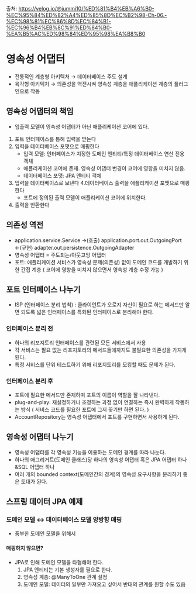 출처: https://velog.io/@jummi10/%ED%81%B4%EB%A6%B0-%EC%95%84%ED%82%A4%ED%85%8D%EC%B2%98-Ch-06.-%EC%98%81%EC%86%8D%EC%84%B1-%EC%96%B4%EB%8C%91%ED%84%B0-%EA%B5%AC%ED%98%84%ED%95%98%EA%B8%B0

# 영속성 어댑터 #
- 전통적인 계층형 아키텍처 → 데이터베이스 주도 설계
- 육각형 아키텍처 → 의존성을 역전시켜 영속성 계층을 애플리케이션 계층의 플러그인으로 작동

## 영속성 어댑터의 책임 ##
- 입출력 모델이 영속성 어댑터가 아닌 애플리케이션 코어에 있다.
1. 포트 인터페이스를 통해 입력을 받는다
2. 입력을 데이터베이스 포맷으로 매핑한다
    - 입력 모델: 인터페이스가 지정한 도메인 엔티티/특정 데이터베이스 연산 전용 객체
    - 애플리케이션 코어에 존재. 영속성 어댑터 변경이 코어에 영향을 미치지 않음.
    - 데이터베이스 포맷: JPA 엔티티 객체
3. 입력을 데이터베이스로 보낸다
4.데이터베이스 출력을 애플리케이션 포맷으로 매핑한다
    - 포트에 정의된 출력 모델이 애플리케이션 코어에 위치한다.
5. 출력을 반환한다

## 의존성 역전 ##
- application.service.Service →(호출) application.port.out.OutgoingPort ←(구현) adapter.out.persistence.OutgoingAdapter
- 영속성 어댑터 = 주도되는/아웃고잉 어댑터
- 포트: 애플리케이션 서비스가 영속성 문제(의존성) 없이 도메인 코드를 개발하기 위한 간접 계층 ( 코어에 영향을 미치지 않으면서 영속성 계층 수정 가능 )


## 포트 인터페이스 나누기 ##
- ISP (인터페이스 분리 법칙) : 클라이언트가 오로지 자신이 필요로 하는 메서드만 알면 되도록 넓은 인터페이스를 특화된 인터페이스로 분리해야 한다.

### 인터페이스 분리 전 ###
- 하나의 리포지토리 인터페이스를 관련된 모든 서비스에서 사용
- 각 서비스는 필요 없는 리포지토리의 메서드들에까지도 불필요한 의존성을 가지게 된다.
- 특정 서비스를 단위 테스트하기 위해 리포지토리를 모킹할 때도 문제가 된다.

### 인터페이스 분리 후 ###
- 포트에 필요한 메서드만 존재하며 포트의 이름이 역할을 잘 나타낸다.
- plug-and-play: 재설정하거나 조정하는 과정 없이 연결하는 즉시 완벽하게 작동하는 방식 ( 서비스 코드를 필요한 포트에 그저 꽂기만 하면 된다. )
- AccountRepository는 영속성 어댑터에서 포트를 구현하면서 사용하게 된다.

## 영속성 어댑터 나누기 ###
- 영속성 어댑터를 각 영속성 기능을 이용하는 도메인 경계를 따라 나눈다.
- 하나의 애그리거트(도메인 클래스)당 하나의 영속성 어댑터 혹은 JPA 어댑터 하나&SQL 어댑터 하나
- 여러 개의 bounded context(도메인간의 경계)의 영속성 요구사항을 분리하기 좋은 토대가 된다.

## 스프링 데이터 JPA 예제 ##

### 도메인 모델 ↔ 데이터베이스 모델 양방향 매핑 ##
- 풍부한 도메인 모델을 위해서
#### 매핑하지 않으면? #### 
- JPA로 인해 도메인 모델을 타협해야 한다.
    1. JPA 엔티티는 기본 생성자를 필요로 한다.
    2. 영속성 계층: @ManyToOne 관계 설정
    3. 도메인 모델: 데이터의 일부만 가져오고 싶어서 반대의 관계를 원할 수도 있음

